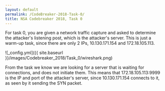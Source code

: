 ```yaml
---
layout: default
permalink: /CodeBreaker-2018-Task-0/
title: NSA Codebreaker 2018, Task 0
---
```


For task 0, you are given a network traffic capture and asked to determine the attacker's listening post, which is the attacker's server. This is just a warm-up task, since there are only 2 IPs, 10.130.171.154 and 172.18.105.113. 

![_config.yml]({{ site.baseurl }}/images/Codebreaker_2018/Task_0/wireshark.png)

From the task we know we are looking for a server that is waiting for connections, and does not initiate them. This means that 172.18.105.113:9999 is the IP and port of the attacker's server, since 10.130.171.154 connects to it, as seen by it sending the SYN packet. 